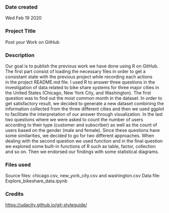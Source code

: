 ### Date created
Wed Feb 19 2020

### Project Title
Post your Work on GitHub

### Description
Our goal is to publish the previous work we have done using R on GitHub.
The first part consist of loading the necessary files in order to get a 
consistant state with the previous project while recording each actions  
in the project README.md file. I used R to answer three questions in the 
investigation of data related to bike share systems for three major cities 
in the United States (Chicago, New York City, and Washington).
The first question was to find out the most common month in the dataset.
In order to get satisfactory result, we decided to generate a new dataset 
combining the information collected from the three different cities and 
then we used ggplot to facilitate the interpretation of our answer through 
visualization. In the last two questions where we were asked to count the 
number of users according to their type (customer and subscriber) as well 
as the count of users based on the gender (male and female). Since these 
questions have some similarities, we decided to go for two different 
approaches. When dealing with the second question we used function and in 
the final question we explored some built-in functions of R such as table, 
factor, collection and so on. Then we endorsed our findings with some 
statistical diagrams.

### Files used
Source files: chicago.csv, new_york_city.csv and washington.csv
Data file: Explore_bikeshare_data.ipynb

### Credits
https://udacity.github.io/git-styleguide/
